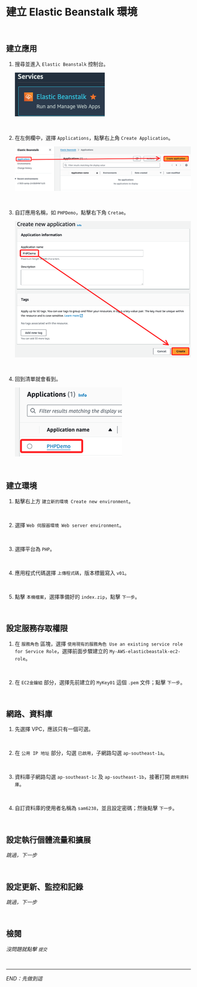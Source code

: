 # 建立 Elastic Beanstalk 環境

<br>

## 建立應用

1. 搜尋並進入 `Elastic Beanstalk` 控制台。

    ![](images/img_64.png)

<br>

2. 在左側欄中，選擇 `Applications`，點擊右上角 `Create Application`。

    ![](images/img_65.png)

<br>

3. 自訂應用名稱，如 `PHPDemo`，點擊右下角 `Cretae`。

    ![](images/img_66.png)

<br>

4. 回到清單就會看到。

    ![](images/img_67.png)

<br>

## 建立環境

1. 點擊右上方 `建立新的環境 Create new environment`。

<br>

2. 選擇 `Web 伺服器環境 Web server environment`。

<br>

3. 選擇平台為 `PHP`。

<br>

4. 應用程式代碼選擇 `上傳程式碼`，版本標籤寫入 `v01`。

<br>

5. 點擊 `本機檔案`，選擇準備好的 `index.zip`，點擊 `下一步`。

<br>

## 設定服務存取權限

1. 在 `服務角色` 區塊，選擇 `使用現有的服務角色 Use an existing service role for Service Role`，選擇前面步驟建立的 `My-AWS-elasticbeastalk-ec2-role`。

<br>

2. 在 `EC2金鑰組` 部分，選擇先前建立的 `MyKey01` 這個 `.pem` 文件；點擊 `下一步`。

<br>

## 網路、資料庫

1. 先選擇 VPC，應該只有一個可選。

<br>

2. 在 `公用 IP 地址` 部分，勾選 `已啟用`，子網路勾選 `ap-southeast-1a`。

<br>

3. 資料庫子網路勾選 `ap-southeast-1c` 及 `ap-southeast-1b`，接著打開 `啟用資料庫`。

<br>

4. 自訂資料庫的使用者名稱為 `sam6238`，並且設定密碼；然後點擊 `下一步`。

<br>

## 設定執行個體流量和擴展

_跳過，下一步_

<br>

## 設定更新、監控和記錄

_跳過，下一步_

<br>

## 檢閱

_沒問題就點擊 `提交`_

<br>

___

_END：先做到這_